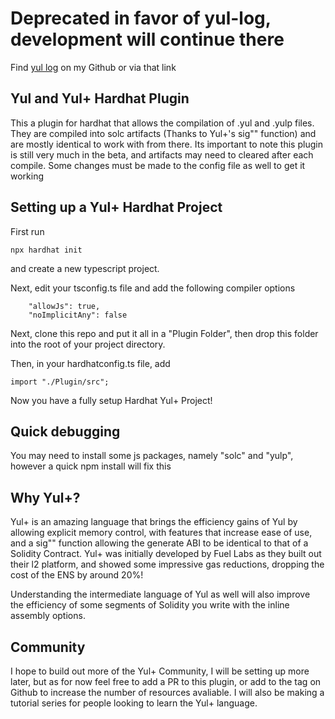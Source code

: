 
# Deprecated in favor of yul-log, development will continue there

Find [yul log](https://github.com/ControlCplusControlV/Yul-Log) on my Github or via that link

## Yul and Yul+ Hardhat Plugin

This a plugin for hardhat that allows the compilation of .yul and .yulp files. They are compiled into solc artifacts (Thanks to Yul+'s sig"" function) and are mostly identical to work with from there. Its important to note this plugin is still very much in the beta, and artifacts may need to cleared after each compile. Some changes must be made to the config file as well to get it working

## Setting up a Yul+ Hardhat Project

First run
```
npx hardhat init
```

and create a new typescript project.

Next, edit your tsconfig.ts file and add the following compiler options
```
    "allowJs": true,
    "noImplicitAny": false
```
Next, clone this repo and put it all in a "Plugin Folder", then drop this folder into the root of your project directory.

Then, in your hardhatconfig.ts file, add 
```
import "./Plugin/src";
```

Now you have a fully setup Hardhat Yul+ Project!

## Quick debugging

You may need to install some js packages, namely "solc" and "yulp", however a quick npm install will fix this

## Why Yul+?

Yul+ is an amazing language that brings the efficiency gains of Yul by allowing explicit memory control, with features that increase ease of use, and a sig"" function allowing the generate ABI to be identical to that of a Solidity Contract. Yul+ was initially developed by Fuel Labs as they built out their l2 platform, and showed some impressive gas reductions, dropping the cost of the ENS by around 20%!

Understanding the intermediate language of Yul as well will also improve the efficiency of some segments of Solidity you write with the inline assembly options.

## Community

I hope to build out more of the Yul+ Community, I will be setting up more later, but as for now feel free to add a PR to this plugin, or add to the tag on Github to increase the number of resources avaliable. I will also be making a tutorial series for people looking to learn the Yul+ language.
